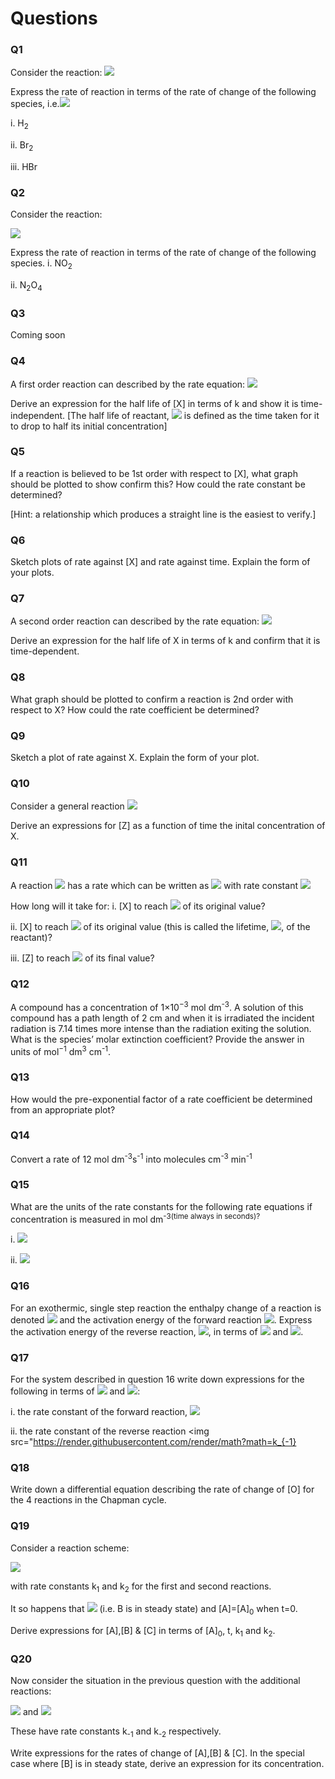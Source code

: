 # Questions 

### Q1 
Consider the reaction:
<img src="https://render.githubusercontent.com/render/math?math=\displaystyle H_2 %2B\ Br_2 \rightarrow 2HBr">

Express the rate of reaction in terms of the rate of change of the following species, 
i.e.<img src="https://render.githubusercontent.com/render/math?math=\displaystyle \frac{d[X]}{dt}">

i. H<sub>2<sub>

ii. Br<sub>2<sub>

iii. HBr

 
### Q2
Consider the reaction:

<img src="https://render.githubusercontent.com/render/math?math=\displaystyle 2NO_2 \rightarrow N_2O_4">

Express the rate of reaction in terms of the rate of change of the following species. 
i. NO<sub>2<sub>

ii. N<sub>2</sub>O<sub>4</sub>


### Q3

Coming soon

### Q4
A first order reaction can described by the rate equation:
<img src="https://render.githubusercontent.com/render/math?math=\displaystyle rate=k[X] ">

Derive an expression for the half life of [X] in terms of k and show it is time-independent.
[The half life of reactant, <img src="https://render.githubusercontent.com/render/math?math=\displaystyle t_{\frac{1}{2}}"> is defined as the time taken for it to drop to half its initial concentration] 
 
### Q5
If a reaction is believed to be 1st order with respect to [X], what graph should be plotted to show confirm this?  How could the rate constant be determined? 

[Hint: a relationship which produces a straight line is the easiest to verify.]


### Q6 
Sketch plots of rate against [X] and rate against time. Explain the form of your plots. 

### Q7 
A second order reaction can described by the rate equation:
<img src="https://render.githubusercontent.com/render/math?math=\displaystyle rate=k[X]^2 ">

Derive an expression for the half life of X in terms of k and confirm that it is time-dependent.
 
### Q8
What graph should be plotted to confirm a reaction is 2nd order with respect to X? How could the rate coefficient be determined? 

### Q9
Sketch a plot of rate against X. Explain the form of your plot. 

### Q10
Consider a general reaction <img src="https://render.githubusercontent.com/render/math?math=\displaystyle X %2B\ X \rightarrow Z">

Derive an expressions for [Z] as a function of time the inital concentration of X.
 
### Q11
A reaction <img src="https://render.githubusercontent.com/render/math?math=\displaystyle X \rightarrow Z"> has a rate which can be written as <img src="https://render.githubusercontent.com/render/math?math=\displaystyle rate = k[X]"> with rate constant <img src="https://render.githubusercontent.com/render/math?math=\displaystyle k = 3.2 \times 10^{-3} s^{-1}">

How long will it take for:
i. [X] to reach <img src="https://render.githubusercontent.com/render/math?math=\frac{1}{16}"> of its original value?

ii. [X] to reach <img src="https://render.githubusercontent.com/render/math?math=\frac{1}{e}"> of its original value (this is called the lifetime, <img src="https://render.githubusercontent.com/render/math?math=\tau">, of the reactant)?

iii. [Z] to reach <img src="https://render.githubusercontent.com/render/math?math=\frac{3}{4}"> of its final value?


### Q12

A compound has a concentration of 1×10<sup>−3</sup> mol dm<sup>-3</sup>. A solution of this compound has a path length of 2 cm and when it is irradiated the incident radiation is 7.14 times more intense than the radiation exiting the solution. What is the species’ molar extinction coefficient? Provide the answer in units of mol<sup>−1</sup> dm<sup>3</sup> cm<sup>-1</sup>. 


### Q13
How would the pre-exponential factor of a rate coefficient be determined from an appropriate plot?
 
### Q14 
Convert a rate of  12 mol dm<sup>-3</sup>s<sup>-1</sup> into molecules cm<sup>-3</sup> min<sup>-1</sup>
 
### Q15 
What are the units of the rate constants for the following rate equations if concentration is measured in mol dm<sup>-3(time always in seconds)?

i. <img src="https://render.githubusercontent.com/render/math?math=rate=k[A][B]^2">

ii. <img src="https://render.githubusercontent.com/render/math?math=rate=k[A]^2[B]^{\frac{5}{2}}">


### Q16
For an exothermic, single step reaction the enthalpy change of a reaction is denoted <img src="https://render.githubusercontent.com/render/math?math=\Delta H"> and the activation energy of the forward reaction <img src="https://render.githubusercontent.com/render/math?math=E_{a1}">. Express the activation energy of the reverse reaction, <img src="https://render.githubusercontent.com/render/math?math=E_{a-1}">, in terms of <img src="https://render.githubusercontent.com/render/math?math=\Delta H"> and <img src="https://render.githubusercontent.com/render/math?math=E_{a1}">.
 
### Q17
For the system described in question 16 write down expressions for the following in terms of <img src="https://render.githubusercontent.com/render/math?math=E_{a1}"> and <img src="https://render.githubusercontent.com/render/math?math=\Delta H">:

i. the rate constant of the forward reaction, <img src="https://render.githubusercontent.com/render/math?math=k_{1}">

ii. the rate constant of the reverse reaction <img src="https://render.githubusercontent.com/render/math?math=k_{-1}


### Q18
Write down a differential equation describing the rate of change of [O] for the 4 reactions in the Chapman cycle. 
 
### Q19
Consider a reaction scheme:

<img src="https://render.githubusercontent.com/render/math?math=A \rightarrow B \rightarrow C"> 

with rate constants k<sub>1</sub> and k<sub>2</sub> for the first and second reactions. 

It so happens that <img src="https://render.githubusercontent.com/render/math?math=k_2 \gg k_1"> (i.e. B is in steady state) and [A]=[A]<sub>0</sub> when t=0.

Derive expressions for [A],[B] & [C] in terms of [A]<sub>0</sub>, t, k<sub>1</sub> and k<sub>2</sub>. 
 
### Q20
Now consider the situation in the previous question with the additional reactions: 

<img src="https://render.githubusercontent.com/render/math?math=B \rightarrow A"> and <img src="https://render.githubusercontent.com/render/math?math=C \rightarrow B">

These have rate constants k<sub>-1</sub> and k<sub>-2</sub> respectively. 

Write expressions for the rates of change of [A],[B] & [C]. In the special case where [B] is in steady state, derive an expression for its concentration. 




